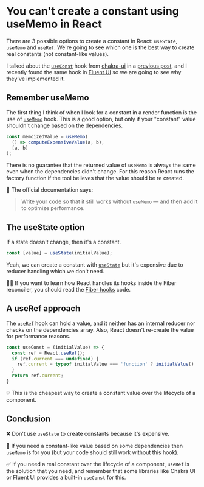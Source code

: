 # You can't create a constant using useMemo in React

There are 3 possible options to create a constant in React: `useState`, `useMemo` and `useRef`. We're going to see which one is the best way to create real constants (not constant-like values).

I talked about the [`useConst`](https://github.com/chakra-ui/chakra-ui/blob/main/packages/hooks/src/use-const.ts) hook from [chakra-ui](https://chakra-ui.com/docs/hooks/use-const) in a [previous post](https://dev.to/cloudx/chakra-ui-the-hidden-treasures-1gl9), and I recently found the same hook in [Fluent UI](https://www.npmjs.com/package/@fluentui/react-hooks#useconst) so we are going to see why they've implemented it.

## Remember useMemo

The first thing I think of when I look for a constant in a render function is the use of [`useMemo`](https://reactjs.org/docs/hooks-reference.html#usememo) hook. This is a good option, but only if your "constant" value shouldn't change based on the dependencies.

```javascript
const memoizedValue = useMemo(
  () => computeExpensiveValue(a, b),
  [a, b]
);
```

There is no guarantee that the returned value of `useMemo` is always the same even when the dependencies didn't change. For this reason React runs the factory function if the tool believes that the value should be re created.

🧠 The official documentation says:

> Write your code so that it still works without `useMemo` — and then add it to optimize performance.

## The useState option

If a state doesn't change, then it's a constant.

```javascript
const [value] = useState(initialValue);
```

Yeah, we can create a constant with [`useState`](https://reactjs.org/docs/hooks-reference.html#usestate) but it's expensive due to reducer handling which we don't need.

🧙‍♂️ If you want to learn how React handles its hooks inside the Fiber reconciler, you should read the [Fiber hooks](https://github.com/facebook/react/blob/main/packages/react-reconciler/src/ReactFiberHooks.new.js) code.

## A useRef approach

The [`useRef`](https://reactjs.org/docs/hooks-reference.html#useref) hook can hold a value, and it neither has an internal reducer nor checks on the dependencies array. Also, React doesn't re-create the value for performance reasons.

```javascript
const useConst = (initialValue) => {
  const ref = React.useRef();
  if (ref.current === undefined) {
    ref.current = typeof initialValue === 'function' ? initialValue() : initialValue;
  }
  return ref.current;
}
```

💡 This is the cheapest way to create a constant value over the lifecycle of a component.

## Conclusion

❌ Don't use `useState` to create constants because it's expensive.

🥸 If you need a constant-like value based on some dependencies then `useMemo` is for you (but your code should still work without this hook).

✅ If you need a real constant over the lifecycle of a component, `useRef` is the solution that you need, and remember that some libraries like Chakra UI or Fluent UI provides a built-in `useConst` for this.
